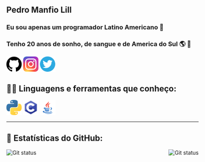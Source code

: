 <h2>Pedro Manfio Lill</h2>
<img src="https://media.giphy.com/media/l41lNbxo3JEJbRRCg/giphy.gif" title=""
    align="right"  width="300px">
<h3>Eu sou apenas um programador Latino Americano 🎵 </h3>
<h3>Tenho 20 anos de sonho, de sangue e de America do Sul 🌎  🎵 </h3>

[<img src="./github.png" width="40" height="40">](https://github.com/pedro-lill)
[<img src="./insta.png" width="40" height="40">](https://www.instagram.com/pedro_manfio_/)
[<img src="./twitter.png" width="40" height="40">](https://twitter.com/PedroManfioLill)


## 👨‍💻 Linguagens e ferramentas que conheço:

[<img src="./python.png" width="40" height="40" title="Python" alt=Python>](https://www.python.org/)
[<img src="./c.png" width="40" height="40" title="C" alt=C>](https://www.learn-c.org/)
[<img src="./java.png" width="40" height="40" title="Java" alt=Java>](https://www.java.com/pt-BR/)

<hr>

## 🧮 Estatísticas do GitHub:

<img src="https://github-readme-stats.vercel.app/api?username=pedro-lill&show_icons=true&hide_border=true&theme=dark"
alt = "Git status"
title="Meu status do github"
style = "float: right; margin-left: 0px;" />
<img src="https://github-readme-stats.vercel.app/api/top-langs/?username=pedro-lill&layout=compact&hide_border=true&theme=dark"
     alt = "Git status" 
     title ="As linguagens que eu mais uso"
     style = "float: left; margin-right: 0px;" />
